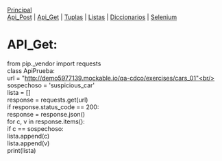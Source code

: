 [Principal](../README.md)<br/>
[Api_Post](READMEPOST.md) | [Api_Get](READMEGET.md)  | [Tuplas](READMETupleSet.md) | [Listas](READMELIST.md) | [Diccionarios](READMEDIC.md) | [Selenium](../Selenium/README.md)<br/>
# API_Get:


 from pip._vendor import requests <br/>
 class ApiPrueba:<br/>
    url = "http://demo5977139.mockable.io/qa-cdco/exercises/cars_01"<br/>
    sospechoso = 'suspicious_car'<br/>
    lista = []<br/>
    response = requests.get(url)<br/>
    if response.status_code == 200:<br/>
        response = response.json()<br/>
        for c, v in response.items():<br/>
            if c == sospechoso:<br/>
                lista.append(c)<br/>
                lista.append(v)<br/>
   print(lista)<br/>       
